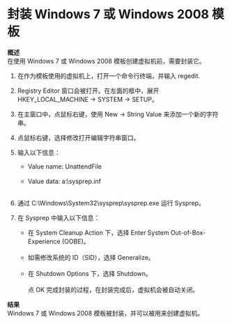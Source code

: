 # 封装 Windows 7 或 Windows 2008 模板
**概述**</br>
在使用 Windows 7 或 Windows 2008 模板创建虚拟机前，需要封装它。

1. 在作为模板使用的虚拟机上，打开一个命令行终端，并输入 regedit.

2. Registry Editor 窗口会被打开。在左面的框中，展开 HKEY_LOCAL_MACHINE → SYSTEM → SETUP。

3. 在主窗口中，点鼠标右键，使用 New → String Value 来添加一个新的字符串。

4. 点鼠标右键，选择修改打开编辑字符串窗口。

5. 输入以下信息：

   - Value name: UnattendFile
   </br></br>
   - Value data: a:\sysprep.inf
  </br></br>
6. 通过 C:\Windows\System32\sysprep\sysprep.exe 运行 Sysprep。

7. 在 Sysprep 中输入以下信息：

   -  在 System Cleanup Action 下，选择 Enter System Out-of-Box-Experience (OOBE)。</br></br>
   - 如需修改系统的 ID（SID），选择 Generalize。</br></br>
   - 在 Shutdown Options 下，选择 Shutdown。
</br></br>
点 OK 完成封装的过程，在封装完成后，虚拟机会被自动关闭。

**结果**</br>
Windows 7 或 Windows 2008 模板被封装，并可以被用来创建虚拟机。

